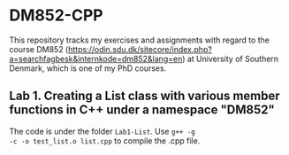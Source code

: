 # DM852-CPP
This repository tracks my exercises and assignments with regard to the course DM852 (<a>https://odin.sdu.dk/sitecore/index.php?a=searchfagbesk&internkode=dm852&lang=en</a>) at University of Southern Denmark, which is one of my PhD courses.

## Lab 1. Creating a List class with various member functions in C++ under a namespace "DM852"
The code is under the folder <code>Lab1-List</code>. Use <code>g++ -g -c -o test_list.o list.cpp</code> to compile the .cpp file.
